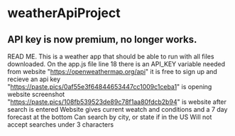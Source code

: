 # weatherApiProject
## API key is now premium, no longer works.
READ ME.
This is a weather app that should be able to run with all files downloaded.
On the app.js file line 18 there is an API_KEY variable needed from website "https://openweathermap.org/api" it is free to sign up and recieve an api key
"https://paste.pics/0af55e3f64844653447cc1009c1ceba1" is opening website screenshot
"https://paste.pics/108fb539523de89c78f1aa80fdcb2b94" is website after search is entered
Website gives current weatch and conditions and a 7 day forecast at the bottom
Can search by city, or state if in the US
Will not accept searches under 3 characters
